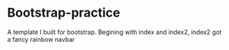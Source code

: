# Bootstrap-practice
A template I built for bootstrap. Begining with index and index2, index2 got a fancy rainbow navbar
